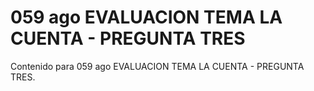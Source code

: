 # 059 ago  EVALUACION TEMA LA CUENTA - PREGUNTA TRES

Contenido para 059 ago  EVALUACION TEMA LA CUENTA - PREGUNTA TRES.